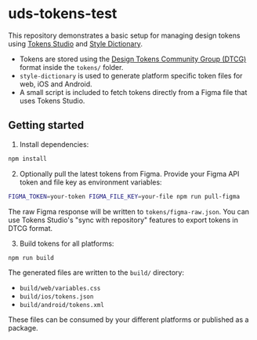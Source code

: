 # uds-tokens-test

This repository demonstrates a basic setup for managing design tokens using [Tokens Studio](https://tokens.studio/) and [Style Dictionary](https://amzn.github.io/style-dictionary/).

- Tokens are stored using the [Design Tokens Community Group (DTCG)](https://github.com/design-tokens/community-group) format inside the `tokens/` folder.
- `style-dictionary` is used to generate platform specific token files for web, iOS and Android.
- A small script is included to fetch tokens directly from a Figma file that uses Tokens Studio.

## Getting started

1. Install dependencies:

```sh
npm install
```

2. Optionally pull the latest tokens from Figma. Provide your Figma API token and file key as environment variables:

```sh
FIGMA_TOKEN=your-token FIGMA_FILE_KEY=your-file npm run pull-figma
```

The raw Figma response will be written to `tokens/figma-raw.json`. You can use Tokens Studio's "sync with repository" features to export tokens in DTCG format.

3. Build tokens for all platforms:

```sh
npm run build
```

The generated files are written to the `build/` directory:

- `build/web/variables.css`
- `build/ios/tokens.json`
- `build/android/tokens.xml`

These files can be consumed by your different platforms or published as a package.
